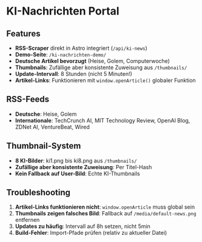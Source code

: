 # KI-Nachrichten Portal

## Features
- **RSS-Scraper** direkt in Astro integriert (`/api/ki-news`)
- **Demo-Seite**: `/ki-nachrichten-demo/`
- **Deutsche Artikel bevorzugt** (Heise, Golem, Computerwoche)
- **Thumbnails**: Zufällige aber konsistente Zuweisung aus `/thumbnails/`
- **Update-Intervall**: 8 Stunden (nicht 5 Minuten!)
- **Artikel-Links**: Funktionieren mit `window.openArticle()` globaler Funktion

## RSS-Feeds
- **Deutsche**: Heise, Golem
- **Internationale**: TechCrunch AI, MIT Technology Review, OpenAI Blog, ZDNet AI, VentureBeat, Wired

## Thumbnail-System
- **8 KI-Bilder**: ki1.png bis ki8.png aus `/thumbnails/`
- **Zufällige aber konsistente Zuweisung**: Per Titel-Hash
- **Kein Fallback auf User-Bild**: Echte KI-Thumbnails

## Troubleshooting
1. **Artikel-Links funktionieren nicht**: `window.openArticle` muss global sein
2. **Thumbnails zeigen falsches Bild**: Fallback auf `/media/default-news.png` entfernen
3. **Updates zu häufig**: Intervall auf 8h setzen, nicht 5min
4. **Build-Fehler**: Import-Pfade prüfen (relativ zu aktueller Datei)

